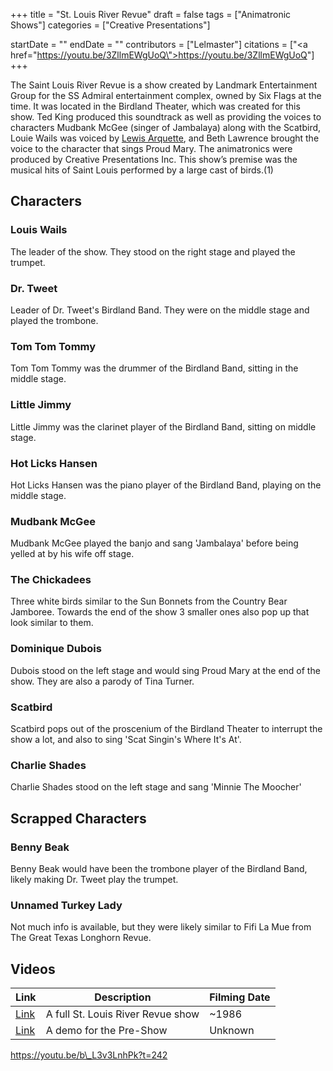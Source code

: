+++
title = "St. Louis River Revue"
draft = false
tags = ["Animatronic Shows"]
categories = ["Creative Presentations"]


startDate = ""
endDate = ""
contributors = ["Lelmaster"]
citations = ["<a href=\"https://youtu.be/3ZllmEWgUoQ\">https://youtu.be/3ZllmEWgUoQ</a>"]
+++

The Saint Louis River Revue is a show created by Landmark Entertainment Group for the SS Admiral entertainment complex, owned by Six Flags at the time. It was located in the Birdland Theater, which was created for this show. Ted King produced this soundtrack as well as providing the voices to characters Mudbank McGee (singer of Jambalaya) along with the Scatbird, Louie Wails was voiced by [Lewis Arquette](https://en.wikipedia.org/wiki/Lewis_Arquette), and Beth Lawrence brought the voice to the character that sings Proud Mary. The animatronics were produced by Creative Presentations Inc. This show’s premise was the musical hits of Saint Louis performed by a large cast of birds.(1)

## Characters

### Louis Wails

The leader of the show. They stood on the right stage and played the trumpet.

### Dr. Tweet

Leader of Dr. Tweet's Birdland Band. They were on the middle stage and played the trombone.

### Tom Tom Tommy

Tom Tom Tommy was the drummer of the Birdland Band, sitting in the middle stage.

### Little Jimmy

Little Jimmy was the clarinet player of the Birdland Band, sitting on middle stage.

### Hot Licks Hansen

Hot Licks Hansen was the piano player of the Birdland Band, playing on the middle stage.

### Mudbank McGee

Mudbank McGee played the banjo and sang 'Jambalaya' before being yelled at by his wife off stage.

### The Chickadees

Three white birds similar to the Sun Bonnets from the Country Bear Jamboree. Towards the end of the show 3 smaller ones also pop up that look similar to them.

### Dominique Dubois

Dubois stood on the left stage and would sing Proud Mary at the end of the show. They are also a parody of Tina Turner.

### Scatbird

Scatbird pops out of the proscenium of the Birdland Theater to interrupt the show a lot, and also to sing 'Scat Singin's Where It's At'.

### Charlie Shades

Charlie Shades stood on the left stage and sang 'Minnie The Moocher'

## Scrapped Characters

### Benny Beak

Benny Beak would have been the trombone player of the Birdland Band, likely making Dr. Tweet play the trumpet.

### Unnamed Turkey Lady

Not much info is available, but they were likely similar to Fifi La Mue from The Great Texas Longhorn Revue.

## Videos

| Link                                                | Description                       | Filming Date |
|-----------------------------------------------------|-----------------------------------|--------------|
| [Link](https://www.youtube.com/watch?v=Sq1FScQd_ks) | A full St. Louis River Revue show | ~1986        |
| [Link](https://youtu.be/2YxWKFEvf64)                | A demo for the Pre-Show           | Unknown      |

https://youtu.be/b\_L3v3LnhPk?t=242